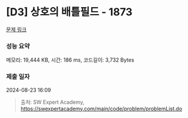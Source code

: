 # [D3] 상호의 배틀필드 - 1873 

[문제 링크](https://swexpertacademy.com/main/code/problem/problemDetail.do?contestProbId=AV5LyE7KD2ADFAXc) 

### 성능 요약

메모리: 19,444 KB, 시간: 186 ms, 코드길이: 3,732 Bytes

### 제출 일자

2024-08-23 16:09



> 출처: SW Expert Academy, https://swexpertacademy.com/main/code/problem/problemList.do